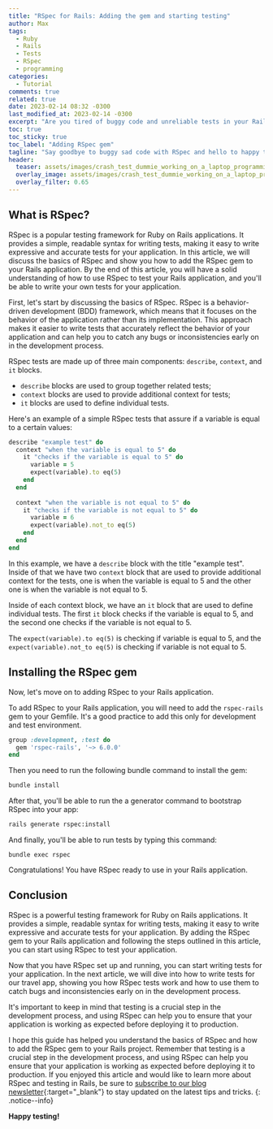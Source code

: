 ```yaml
---
title: "RSpec for Rails: Adding the gem and starting testing"
author: Max
tags:
  - Ruby
  - Rails
  - Tests
  - RSpec
  - programming
categories:
  - Tutorial
comments: true
related: true
date: 2023-02-14 08:32 -0300
last_modified_at: 2023-02-14 -0300
excerpt: "Are you tired of buggy code and unreliable tests in your Rails project? Look no further! In this article, we will show you how to add the RSpec gem to your Rails project and start testing like a pro. From setting up the environment to writing your firsti (simple) test, we will guide you step-by-step through the process."
toc: true
toc_sticky: true
toc_label: "Adding RSpec gem"
tagline: "Say goodbye to buggy sad code with RSpec and hello to happy testing"
header:
  teaser: assets/images/crash_test_dummie_working_on_a_laptop_programming_la_f8b53e58-f0d4-45ba-9995-d2f01899e1f8.png
  overlay_image: assets/images/crash_test_dummie_working_on_a_laptop_programming_la_f8b53e58-f0d4-45ba-9995-d2f01899e1f8.png
  overlay_filter: 0.65
---
```

## What is RSpec?
RSpec is a popular testing framework for Ruby on Rails applications. It provides a simple, readable syntax for writing tests, making it easy to write expressive and accurate tests for your application. In this article, we will discuss the basics of RSpec and show you how to add the RSpec gem to your Rails application. By the end of this article, you will have a solid understanding of how to use RSpec to test your Rails application, and you'll be able to write your own tests for your application.

First, let's start by discussing the basics of RSpec. RSpec is a behavior-driven development (BDD) framework, which means that it focuses on the behavior of the application rather than its implementation. This approach makes it easier to write tests that accurately reflect the behavior of your application and can help you to catch any bugs or inconsistencies early on in the development process.

RSpec tests are made up of three main components: `describe`, `context`, and `it` blocks.
- `describe` blocks are used to group together related tests; 
- `context` blocks are used to provide additional context for tests;
- `it` blocks are used to define individual tests.

Here's an example of a simple RSpec tests that assure if a variable is equal to a certain values:
~~~ruby
describe "example test" do
  context "when the variable is equal to 5" do
    it "checks if the variable is equal to 5" do
      variable = 5
      expect(variable).to eq(5)
    end
  end
  
  context "when the variable is not equal to 5" do
    it "checks if the variable is not equal to 5" do
      variable = 6
      expect(variable).not_to eq(5)
    end
  end
end
~~~
In this example, we have a `describe` block with the title "example test". Inside of that we have two `context` block that are used to provide additional context for the tests, one is when the variable is equal to 5 and the other one is when the variable is not equal to 5. 

Inside of each context block, we have an `it` block that are used to define individual tests. The first `it` block checks if the variable is equal to 5, and the second one checks if the variable is not equal to 5.

The `expect(variable).to eq(5)` is checking if variable is equal to 5, and the `expect(variable).not_to eq(5)` is checking if variable is not equal to 5.

## Installing the RSpec gem
Now, let's move on to adding RSpec to your Rails application. 

To add RSpec to your Rails application, you will need to add the `rspec-rails` gem to your Gemfile. It's a good practice to add this only for development and test environment.
~~~ruby
group :development, :test do
  gem 'rspec-rails', '~> 6.0.0'
end
~~~

Then you need to run the following bundle command to install the gem:
~~~sh
bundle install
~~~

After that, you'll be able to run the a generator command to bootstrap RSpec into your app:
~~~sh
rails generate rspec:install
~~~

And finally, you'll be able to run tests by typing this command:
~~~
bundle exec rspec
~~~

Congratulations! You have RSpec ready to use in your Rails application.

## Conclusion
RSpec is a powerful testing framework for Ruby on Rails applications. It provides a simple, readable syntax for writing tests, making it easy to write expressive and accurate tests for your application. By adding the RSpec gem to your Rails application and following the steps outlined in this article, you can start using RSpec to test your application.

Now that you have RSpec set up and running, you can start writing tests for your application. In the next article, we will dive into how to write tests for our travel app, showing you how RSpec tests work and how to use them to catch bugs and inconsistencies early on in the development process. 

It's important to keep in mind that testing is a crucial step in the development process, and using RSpec can help you to ensure that your application is working as expected before deploying it to production.

I hope this guide has helped you understand the basics of RSpec and how to add the RSpec gem to your Rails project. Remember that testing is a crucial step in the development process, and using RSpec can help you ensure that your application is working as expected before deploying it to production. If you enjoyed this article and would like to learn more about RSpec and testing in Rails, be sure to [subscribe to our blog newsletter](http://eepurl.com/igx0pj){:target="_blank"} to stay updated on the latest tips and tricks.
{: .notice--info}

**Happy testing!**

